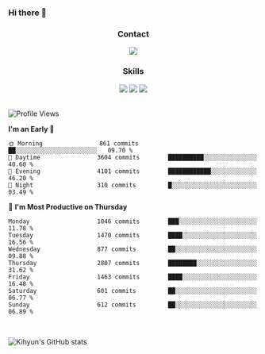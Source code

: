 ### Hi there 👋

<!--
**Key5771/Key5771** is a ✨ _special_ ✨ repository because its `README.md` (this file) appears on your GitHub profile.

Here are some ideas to get you started:

- 🔭 I’m currently working on ...
- 🌱 I’m currently learning ...
- 👯 I’m looking to collaborate on ...
- 🤔 I’m looking for help with ...
- 💬 Ask me about ...
- 📫 How to reach me: ...
- 😄 Pronouns: ...
- ⚡ Fun fact: ...
-->

<h3 align="center">Contact</h3>
<div align="center">
  <a href="mailto:ksj57715@gmail.com"><img src="https://img.shields.io/badge/Gmail-D14836?style=for-the-badge&logo=gmail&logoColor=white"/></a>
</div>

<h3 align="center">Skills</h3>
<div align="center">
  <img src="https://img.shields.io/badge/iOS-000000?style=for-the-badge&logo=ios&logoColor=white"/>
  <img src="https://img.shields.io/badge/Swift-FA7343?style=for-the-badge&logo=swift&logoColor=white"/>
  <img src="https://img.shields.io/badge/Xcode-007ACC?style=for-the-badge&logo=Xcode&logoColor=white"/>
</div>

<br>

<!--START_SECTION:waka-->
![Profile Views](http://img.shields.io/badge/Profile%20Views-0-blue)

**I'm an Early 🐤** 

```text
🌞 Morning                861 commits         ██░░░░░░░░░░░░░░░░░░░░░░░   09.70 % 
🌆 Daytime                3604 commits        ██████████░░░░░░░░░░░░░░░   40.60 % 
🌃 Evening                4101 commits        ████████████░░░░░░░░░░░░░   46.20 % 
🌙 Night                  310 commits         █░░░░░░░░░░░░░░░░░░░░░░░░   03.49 % 
```
📅 **I'm Most Productive on Thursday** 

```text
Monday                   1046 commits        ███░░░░░░░░░░░░░░░░░░░░░░   11.78 % 
Tuesday                  1470 commits        ████░░░░░░░░░░░░░░░░░░░░░   16.56 % 
Wednesday                877 commits         ██░░░░░░░░░░░░░░░░░░░░░░░   09.88 % 
Thursday                 2807 commits        ████████░░░░░░░░░░░░░░░░░   31.62 % 
Friday                   1463 commits        ████░░░░░░░░░░░░░░░░░░░░░   16.48 % 
Saturday                 601 commits         ██░░░░░░░░░░░░░░░░░░░░░░░   06.77 % 
Sunday                   612 commits         ██░░░░░░░░░░░░░░░░░░░░░░░   06.89 % 
```



<!--END_SECTION:waka-->

<br>


![Kihyun's GitHub stats](https://github-readme-stats.vercel.app/api?username=key5771&show_icons=true&theme=radical)
